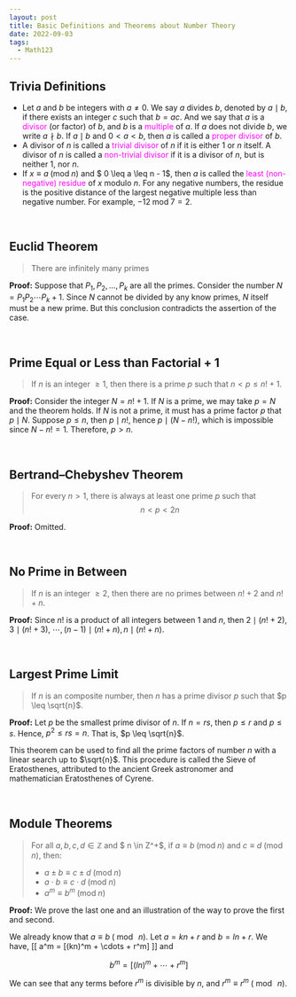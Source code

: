 ```yaml
---
layout: post
title: Basic Definitions and Theorems about Number Theory
date: 2022-09-03
tags:
  - Math123
---
```


## Trivia Definitions

- Let $a$ and $b$ be integers with $a \neq 0$. We say $a$ divides $b$, denoted by $a \mid b$, if there exists an integer $c$ such that $b=ac$. And we say that $a$ is a <span style="color: Magenta">divisor</span> (or factor) of $b$, and $b$ is a <span style="color: Magenta">multiple</span> of $a$. If $a$ does not divide $b$, we write $a ∤ b$. If $a \mid b$ and $0<a<b$, then $a$ is called a <span style="color: Magenta">proper divisor</span> of $b$.
- A divisor of $n$ is called a <span style="color: Magenta">trivial divisor</span> of $n$ if it is either 1 or $n$ itself. A divisor of $n$ is called a <span style="color: Magenta">non-trivial divisor</span> if it is a divisor of $n$, but is neither 1, nor $n$.
- If $x \equiv a \;(\mathrm{mod}\; n)$ and $ 0 \leq a \leq n - 1$,  then $a$ is called the <span style="color: Magenta">least (non-negative) residue</span> of $x$ modulo $n$. For any negative numbers, the residue is the positive distance of the largest negative multiple less than negative number. For example, $-12 \; \mathrm{mod} \; 7 = 2$.

<br>

## Euclid Theorem

> There are infinitely many primes

**Proof:** Suppose that $P_1 ,P_2, \dots ,P_k$ are all the primes. Consider the number $N = P_1 P_2 \cdots P_k + 1$. Since $N$ cannot be divided by any know primes, $N$ itself must be a new prime. But this conclusion contradicts the assertion of the case.

<br>

## Prime Equal or Less than Factorial + 1

> If $n$ is an integer $\geq 1$, then there is a prime $p$ such that $n<p \leq n!+1$.

**Proof:** Consider the integer $N = n! +1$. If $N$ is a prime, we may take $p = N$ and the theorem holds. If $N$ is not a prime, it must has a prime factor $p$ that $p \mid N$. Suppose $p \leq n$, then $p \mid n!$, hence $p \mid (N - n!)$, which is impossible since $N - n! = 1$. Therefore, $p > n$.

<br>

## Bertrand–Chebyshev Theorem

> For every $n>1$, there is always at least one prime $p$ such that $$ n<p<2n $$

**Proof:** Omitted.

<br>

## No Prime in Between

> If $n$ is an integer $\geq 2$, then there are no primes between $n! +2$ and $n! +n$.

**Proof:** Since $n!$ is a product of all integers between 1 and $n$, then $2 \mid (n! +2)$, $3 \mid (n! + 3)$, $\cdots, (n-1) \mid (n!+n), n \mid (n! + n)$.

<br>

## Largest Prime Limit

> If $n$ is an composite number, then $n$ has a prime divisor $p$ such that $p \leq \sqrt{n}$.

**Proof:** Let $p$ be the smallest prime divisor of $n$. If $n=rs$, then $p \leq r$ and $p \leq s$. Hence, $p^2 \leq rs = n$. That is, $p \leq \sqrt{n}$.

This theorem can be used to find all the prime factors of number $n$ with a linear search up to $\sqrt{n}$. This procedure is called the Sieve of Eratosthenes, attributed to the ancient Greek astronomer and mathematician Eratosthenes of Cyrene.

<br>

## Module Theorems

> For all $a,b,c,d \in \mathbb{Z}$ and $ n \in Z^+$, if $a \equiv b \;( \mathrm{mod} \; n)$ and $c \equiv d \;(\mathrm{mod} \; n)$, then:
>
> - $a \pm b \equiv c \pm d  \;(\mathrm{mod} \; n)$
> - $a \cdot b \equiv c \cdot d  \;(\mathrm{mod}\; n)$
> - $a^m \equiv b^m  \;(\mathrm{mod}\; n)$

**Proof:** We prove the last one and an illustration of the way to prove the first and second.

We already know that $a \equiv b \;(\bmod\; n)$. Let $a = kn + r$ and $b=ln+r$. We have,
\[[
a^m = [(kn)^m + \cdots + r^m]
\]]
and

$$
b^m = [(ln)^m + \cdots + r^m]
$$

We can see that any terms before $r^m$ is divisible by $n$, and $r^m \equiv r^m \;(\bmod\; n)$.
